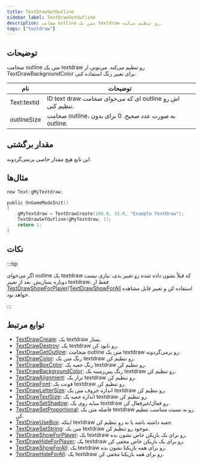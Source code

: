 ```yaml
---
title: TextDrawSetOutline
sidebar_label: TextDrawSetOutline
description: ضخامت outline متن یک textdraw رو تنظیم می‌کنه.
tags: ["textdraw"]
---
```


## توضیحات

ضخامت outline متن یک textdraw رو تنظیم می‌کنه. می‌تونی از TextDrawBackgroundColor برای تغییر رنگ استفاده کنی.

| نام         | توضیحات                                                    |
| ----------- | ---------------------------------------------------------- |
| Text:textid | ID text draw ای که می‌خوای ضخامت outline اش رو تنظیم کنی.       |
| outlineSize | ضخامت outline، به صورت عدد صحیح. 0 برای بدون outline. |

## مقدار برگشتی

این تابع هیچ مقدار خاصی برنمی‌گردونه.

## مثال‌ها

```c
new Text:gMyTextdraw;

public OnGameModeInit()
{
    gMyTextdraw = TextDrawCreate(100.0, 33.0, "Example TextDraw");
    TextDrawSetOutline(gMyTextdraw, 1);
    return 1;
}
```

## نکات

:::tip

اگر می‌خوای outline یک textdraw که قبلاً نشون داده شده رو تغییر بدی، نیازی نیست دوباره بسازیش. بعد از تغییر textdraw، فقط از [TextDrawShowForPlayer](TextDrawShowForPlayer)/[TextDrawShowForAll](TextDrawShowForAll) استفاده کن و تغییر قابل مشاهده خواهد بود.

:::

## توابع مرتبط

- [TextDrawCreate](TextDrawCreate): یک textdraw بساز.
- [TextDrawDestroy](TextDrawDestroy): یک textdraw رو نابود کن.
- [TextDrawGetOutline](TextDrawGetOutline): ضخامت outline متن یک textdraw رو برمی‌گردونه.
- [TextDrawColor](TextDrawColor): رنگ متن یک textdraw رو تنظیم کن.
- [TextDrawBoxColor](TextDrawBoxColor): رنگ جعبه یک textdraw رو تنظیم کن.
- [TextDrawBackgroundColor](TextDrawBackgroundColor): رنگ پس‌زمینه یک textdraw رو تنظیم کن.
- [TextDrawAlignment](TextDrawAlignment): تراز یک textdraw رو تنظیم کن.
- [TextDrawFont](TextDrawFont): فونت یک textdraw رو تنظیم کن.
- [TextDrawLetterSize](TextDrawLetterSize): اندازه حروف متن یک textdraw رو تنظیم کن.
- [TextDrawTextSize](TextDrawTextSize): اندازه جعبه یک textdraw رو تنظیم کن.
- [TextDrawSetShadow](TextDrawSetShadow): سایه روی یک textdraw رو فعال/غیرفعال کن.
- [TextDrawSetProportional](TextDrawSetProportional): فاصله متن یک textdraw رو به نسبت متناسب تنظیم کن.
- [TextDrawUseBox](TextDrawUseBox): اینکه textdraw جعبه داشته باشه یا نه رو تنظیم کن.
- [TextDrawSetString](TextDrawSetString): متن یک textdraw موجود رو تنظیم کن.
- [TextDrawShowForPlayer](TextDrawShowForPlayer): یک textdraw رو برای یک بازیکن خاص نشون بده.
- [TextDrawHideForPlayer](TextDrawHideForPlayer): یک textdraw رو برای یک بازیکن خاص مخفی کن.
- [TextDrawShowForAll](TextDrawShowForAll): یک textdraw رو برای همه بازیکنا نشون بده.
- [TextDrawHideForAll](TextDrawHideForAll): یک textdraw رو برای همه بازیکنا مخفی کن.
